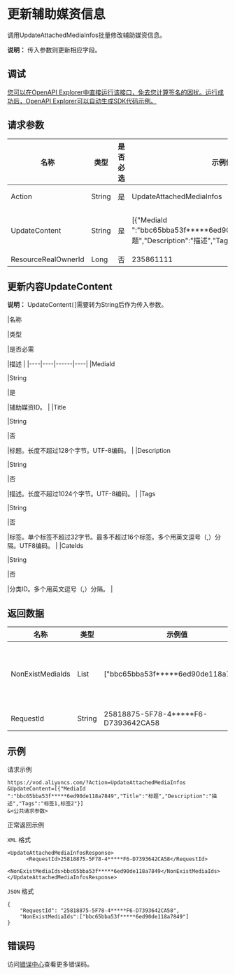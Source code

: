 # 更新辅助媒资信息

调用UpdateAttachedMediaInfos批量修改辅助媒资信息。

**说明：** 传入参数则更新相应字段。

## 调试

[您可以在OpenAPI Explorer中直接运行该接口，免去您计算签名的困扰。运行成功后，OpenAPI Explorer可以自动生成SDK代码示例。](https://api.aliyun.com/#product=vod&api=UpdateAttachedMediaInfos&type=RPC&version=2017-03-21)

## 请求参数

|名称|类型|是否必选|示例值|描述|
|--|--|----|---|--|
|Action|String|是|UpdateAttachedMediaInfos|系统规定参数。取值：**UpdateAttachedMediaInfos**。 |
|UpdateContent|String|是|\[\{"MediaId ":"bbc65bba53f\*\*\*\*\*6ed90de118a7849","Title":"标题","Description":"描述","Tags":"标签1,标签2"\}\]|更新内容。一次最多支持修改20个辅助媒资信息。UpdateContent参数结构，可以参见下表**UpdateContent**。 |
|ResourceRealOwnerId|Long|否|235861111|资源所有者ID。 |

## 更新内容UpdateContent

**说明：** UpdateContent`[`\]需要转为String后作为传入参数。

|名称

|类型

|是否必需

|描述 |
|----|----|------|----|
|MediaId

|String

|是

|辅助媒资ID。 |
|Title

|String

|否

|标题。长度不超过128个字节。UTF-8编码。 |
|Description

|String

|否

|描述。长度不超过1024个字节。UTF-8编码。 |
|Tags

|String

|否

|标签。单个标签不超过32字节。最多不超过16个标签。多个用英文逗号（,）分隔。UTF8编码。 |
|CateIds

|String

|否

|分类ID。多个用英文逗号（,）分隔。 |

## 返回数据

|名称|类型|示例值|描述|
|--|--|---|--|
|NonExistMediaIds|List|\["bbc65bba53f\*\*\*\*\*6ed90de118a7849"\]|不存在的辅助媒资ID列表。 |
|RequestId|String|25818875-5F78-4\*\*\*\*\*F6-D7393642CA58|请求ID。 |

## 示例

请求示例

```
https://vod.aliyuncs.com/?Action=UpdateAttachedMediaInfos
&UpdateContent=[{"MediaId ":"bbc65bba53f*****6ed90de118a7849","Title":"标题","Description":"描述","Tags":"标签1,标签2"}]
&<公共请求参数>
```

正常返回示例

`XML` 格式

```
<UpdateAttachedMediaInfosResponse>
	  <RequestId>25818875-5F78-4*****F6-D7393642CA58</RequestId>
	  <NonExistMediaIds>bbc65bba53f*****6ed90de118a7849</NonExistMediaIds>
</UpdateAttachedMediaInfosResponse>
```

`JSON` 格式

```
{
    "RequestId": "25818875-5F78-4*****F6-D7393642CA58",
    "NonExistMediaIds":["bbc65bba53f*****6ed90de118a7849"]
}
```

## 错误码

访问[错误中心](https://error-center.alibabacloud.com/status/product/vod)查看更多错误码。

